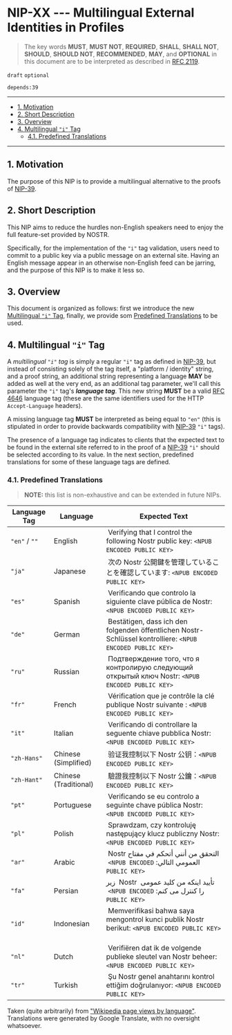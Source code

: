 # NIP-XX --- Multilingual External Identities in Profiles

> The key words **MUST**, **MUST NOT**, **REQUIRED**, **SHALL**, **SHALL NOT**, **SHOULD**, **SHOULD NOT**, **RECOMMENDED**,  **MAY**, and **OPTIONAL** in this document are to be interpreted as described in [RFC 2119](https://www.rfc-editor.org/rfc/rfc2119.txt).

`draft` `optional`

`depends:39`

---

- [1. Motivation](#1-motivation)
- [2. Short Description](#2-short-description)
- [3. Overview](#3-overview)
- [4. Multilingual `"i"` Tag](#4-multilingual-i-tag)
  - [4.1. Predefined Translations](#41-predefined-translations)

---

## 1. Motivation

The purpose of this NIP is to provide a multilingual alternative to the proofs of [NIP-39](https://github.com/nostr-protocol/nips/blob/master/39.md).

## 2. Short Description

This NIP aims to reduce the hurdles non-English speakers need to enjoy the full feature-set provided by NOSTR.

Specifically, for the implementation of the `"i"` tag validation, users need to commit to a public key via a public message on an external site.
Having an English message appear in an otherwise non-English feed can be jarring, and the purpose of this NIP is to make it less so.

## 3. Overview

This document is organized as follows: first we introduce the new [Multilingual `"i"` Tag](#4-multilingual-i-tag), finally, we provide som [Predefined Translations](#41-predefined-translations) to be used.

## 4. Multilingual `"i"` Tag

A _multilingual `"i"` tag_ is simply a regular `"i"` tag as defined in [NIP-39](https://github.com/nostr-protocol/nips/blob/master/39.md), but instead of consisting solely of the tag itself, a "platform / identity" string, and a proof string, an additional string representing a language **MAY** be added as well at the very end, as an additional tag parameter, we'll call this parameter the `"i"` tag's **_language tag_**.
This new string **MUST** be a valid [RFC 4646](https://www.rfc-editor.org/rfc/rfc4646) language tag (these are the same identifiers used for the HTTP `Accept-Language` headers).

A missing language tag **MUST** be interpreted as being equal to `"en"` (this is stipulated in order to provide backwards compatibility with [NIP-39](https://github.com/nostr-protocol/nips/blob/master/39.md) `"i"` tags).

The presence of a language tag indicates to clients that the expected text to be found in the external site referred to in the proof of a [NIP-39](https://github.com/nostr-protocol/nips/blob/master/39.md) `"i"` should be selected according to its value.
In the next section, predefined translations for some of these language tags are defined.

### 4.1. Predefined Translations

> **NOTE:** this list is non-exhaustive and can be extended in future NIPs.

| Language Tag  | Language              | Expected Text                                                                                                                                                                                                                                                                                                                                                                                                                                                                                         |
| ------------- | --------------------- | ----------------------------------------------------------------------------------------------------------------------------------------------------------------------------------------------------------------------------------------------------------------------------------------------------------------------------------------------------------------------------------------------------------------------------------------------------------------------------------------------------- |
| `"en"` / `""` | English               | &#x2066; Verifying that I control the following Nostr public key: `<NPUB ENCODED PUBLIC KEY>` &#x2069;                                                                                                                                                                                                                                                                                                                                                                                                |
| `"ja"`        | Japanese              | &#x2066; &#x6b21;&#x306e; Nostr &#x516c;&#x958b;&#x9375;&#x3092;&#x7ba1;&#x7406;&#x3057;&#x3066;&#x3044;&#x308b;&#x3053;&#x3068;&#x3092;&#x78ba;&#x8a8d;&#x3057;&#x3066;&#x3044;&#x307e;&#x3059;: `<NPUB ENCODED PUBLIC KEY>` &#x2069;                                                                                                                                                                                                                                                                |
| `"es"`        | Spanish               | &#x2066; Verificando que controlo la siguiente clave p&#x00fa;blica de Nostr: `<NPUB ENCODED PUBLIC KEY>` &#x2069;                                                                                                                                                                                                                                                                                                                                                                                    |
| `"de"`        | German                | &#x2066; Best&#x00e4;tigen, dass ich den folgenden &#x00f6;ffentlichen Nostr-Schl&#x00fc;ssel kontrolliere: `<NPUB ENCODED PUBLIC KEY>` &#x2069;                                                                                                                                                                                                                                                                                                                                                      |
| `"ru"`        | Russian               | &#x2066; &#x041f;&#x043e;&#x0434;&#x0442;&#x0432;&#x0435;&#x0440;&#x0436;&#x0434;&#x0435;&#x043d;&#x0438;&#x0435; &#x0442;&#x043e;&#x0433;&#x043e;, &#x0447;&#x0442;&#x043e; &#x044f; &#x043a;&#x043e;&#x043d;&#x0442;&#x0440;&#x043e;&#x043b;&#x0438;&#x0440;&#x0443;&#x044e; &#x0441;&#x043b;&#x0435;&#x0434;&#x0443;&#x044e;&#x0449;&#x0438;&#x0439; &#x043e;&#x0442;&#x043a;&#x0440;&#x044b;&#x0442;&#x044b;&#x0439; &#x043a;&#x043b;&#x044e;&#x0447; Nostr: `<NPUB ENCODED PUBLIC KEY>` &#x2069; |
| `"fr"`        | French                | &#x2066; V&#x00e9;rification que je contr&#x00f4;le la cl&#x00e9; publique Nostr suivante : `<NPUB ENCODED PUBLIC KEY>` &#x2069;                                                                                                                                                                                                                                                                                                                                                                      |
| `"it"`        | Italian               | &#x2066; Verificando di controllare la seguente chiave pubblica Nostr: `<NPUB ENCODED PUBLIC KEY>` &#x2069;                                                                                                                                                                                                                                                                                                                                                                                           |
| `"zh-Hans"`   | Chinese (Simplified)  | &#x2066; &#x9a8c;&#x8bc1;&#x6211;&#x63a7;&#x5236;&#x4ee5;&#x4e0b; Nostr &#x516c;&#x94a5;&#xff1a;`<NPUB ENCODED PUBLIC KEY>` &#x2069;                                                                                                                                                                                                                                                                                                                                                                  |
| `"zh-Hant"`   | Chinese (Traditional) | &#x2066; &#x9a57;&#x8b49;&#x6211;&#x63a7;&#x5236;&#x4ee5;&#x4e0b; Nostr &#x516c;&#x9470;&#xff1a;`<NPUB ENCODED PUBLIC KEY>` &#x2069;                                                                                                                                                                                                                                                                                                                                                                  |
| `"pt"`        | Portuguese            | &#x2066; Verificando se eu controlo a seguinte chave p&#x00fa;blica Nostr: `<NPUB ENCODED PUBLIC KEY>` &#x2069;                                                                                                                                                                                                                                                                                                                                                                                       |
| `"pl"`        | Polish                | &#x2066; Sprawdzam, czy kontroluj&#x0119; nast&#x0119;puj&#x0105;cy klucz publiczny Nostr: `<NPUB ENCODED PUBLIC KEY>` &#x2069;                                                                                                                                                                                                                                                                                                                                                                       |
| `"ar"`        | Arabic                | &#x2067; &#x0627;&#x0644;&#x062a;&#x062d;&#x0642;&#x0642; &#x0645;&#x0646; &#x0623;&#x0646;&#x0646;&#x064a; &#x0623;&#x062a;&#x062d;&#x0643;&#x0645; &#x0641;&#x064a; &#x0645;&#x0641;&#x062a;&#x0627;&#x062d; &#x2066; Nostr &#x2069; &#x0627;&#x0644;&#x0639;&#x0645;&#x0648;&#x0645;&#x064a; &#x0627;&#x0644;&#x062a;&#x0627;&#x0644;&#x064a;: &#x2066; `<NPUB ENCODED PUBLIC KEY>` &#x2069; &#x2069;                                                                                              |
| `"fa"`        | Persian               | &#x2067; &#x062a;&#x0623;&#x06cc;&#x06cc;&#x062f; &#x0627;&#x06cc;&#x0646;&#x06a9;&#x0647; &#x0645;&#x0646; &#x06a9;&#x0644;&#x06cc;&#x062f; &#x0639;&#x0645;&#x0648;&#x0645;&#x06cc; &#x2066; Nostr &#x2069; &#x0632;&#x06cc;&#x0631; &#x0631;&#x0627; &#x06a9;&#x0646;&#x062a;&#x0631;&#x0644; &#x0645;&#x06cc; &#x06a9;&#x0646;&#x0645;: &#x2066; `<NPUB ENCODED PUBLIC KEY>` &#x2069; &#x2069;                                                                                                    |
| `"id"`        | Indonesian            | &#x2066; Memverifikasi bahwa saya mengontrol kunci publik Nostr berikut: `<NPUB ENCODED PUBLIC KEY>` &#x2069;                                                                                                                                                                                                                                                                                                                                                                                         |
| `"nl"`        | Dutch                 | &#x2066; Verifi&#x00eb;ren dat ik de volgende publieke sleutel van Nostr beheer: `<NPUB ENCODED PUBLIC KEY>` &#x2069;                                                                                                                                                                                                                                                                                                                                                                                 |
| `"tr"`        | Turkish               | &#x2066; &#x015e;u Nostr genel anahtar&#x0131;n&#x0131; kontrol etti&#x011f;im do&#x011f;rulan&#x0131;yor: `<NPUB ENCODED PUBLIC KEY>` &#x2069;                                                                                                                                                                                                                                                                                                                                                       |

Taken (quite arbitrarily) from ["Wikipedia page views by language"](https://web.archive.org/web/20230401073217/https://en.wikipedia.org/wiki/Languages_used_on_the_Internet#Wikipedia_page_views_by_language).
Translations were generated by Google Translate, with no oversight whatsoever.
